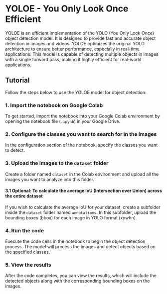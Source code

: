 # YOLOE - You Only Look Once Efficient

YOLOE is an efficient implementation of the YOLO (You Only Look Once) object detection model. It is designed to provide fast and accurate object detection in images and videos. YOLOE optimizes the original YOLO architecture to ensure better performance, especially in real-time applications. This model is capable of detecting multiple objects in images with a single forward pass, making it highly efficient for real-world applications.

## Tutorial

Follow the steps below to use the YOLOE model for object detection:

### 1. Import the notebook on Google Colab
To get started, import the notebook into your Google Colab environment by opening the notebook file (`.ipynb`) in your Google Drive.

### 2. Configure the classes you want to search for in the images
In the configuration section of the notebook, specify the classes you want to detect.

### 3. Upload the images to the `dataset` folder
Create a folder named `dataset` in the Colab environment and upload all the images you want to analyze into this folder.

#### 3.1 Optional: To calculate the average IoU (Intersection over Union) across the entire dataset
If you wish to calculate the average IoU for your dataset, create a subfolder inside the `dataset` folder named `annotations`. In this subfolder, upload the bounding boxes (bbox) for each image in YOLO format (xywhn).

### 4. Run the code
Execute the code cells in the notebook to begin the object detection process. The model will process the images and detect objects based on the specified classes.

### 5. View the results
After the code completes, you can view the results, which will include the detected objects along with the corresponding bounding boxes on the images.

